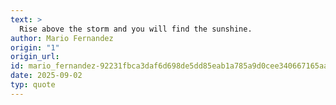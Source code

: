 ```yaml
---
text: >
  Rise above the storm and you will find the sunshine.
author: Mario Fernandez
origin: "1"
origin_url: 
id: mario_fernandez-92231fbca3daf6d698de5dd85eab1a785a9d0cee340667165aae883e2e904e35
date: 2025-09-02
typ: quote
---
```

